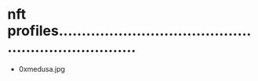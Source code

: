 # nft profiles......................................................................
- 0xmedusa.jpg
